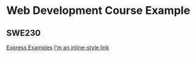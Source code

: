 # Web Development Course Example
## SWE230
[Express Examples](https://github.com/essam-eliwa/express)
[I'm an inline-style link](https://www.google.com)
